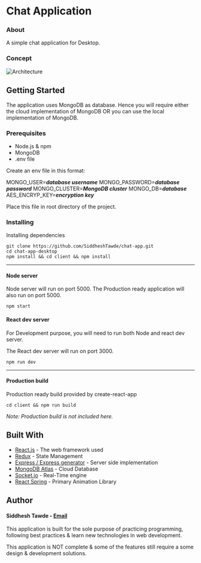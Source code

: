 
# Chat Application

### About
 
A simple chat application for Desktop.

### Concept
 
![Architecture](https://raw.githubusercontent.com/SiddheshTawde/chat-app/master/contents/Architecture.jpg)
 
 
## Getting Started

The application uses MongoDB as database. Hence you will require either the cloud implementation of MongoDB OR you can use the local implementation of MongoDB.

### Prerequisites
 - Node.js & npm
 - MongoDB
 - .env file

Create an env file in this format:

MONGO_USER=***database username***
MONGO_PASSWORD=***database password***
MONGO_CLUSTER=***MongoDB cluster***
MONGO_DB=***database***
AES_ENCRYP_KEY=***encryption key***

Place this file in root directory of the project.

### Installing

Installing dependencies

```
git clone https://github.com/SiddheshTawde/chat-app.git
cd chat-app-desktop
npm install && cd client && npm install
```
---
#### Node server
Node server will run on port 5000. The Production ready application will also run on port 5000.
```
npm start
```
#### React dev server
For Development purpose, you will need to run both Node and react dev server.

The React dev server will run on port 3000.

```
npm run dev
```
---
#### Production build
Production ready build provided by create-react-app
```
cd client && npm run build
```
*Note: Production build is not included here.*

## Built With

* [React.js](https://reactjs.org/) - The web framework used
* [Redux](https://redux.js.org/) - State Management
* [Express / Express generator](https://expressjs.com/) - Server side implementation
* [MongoDB Atlas](https://www.mongodb.com/cloud/atlas) - Cloud Database
* [Socket.io](https://socket.io/) - Real-Time engine
* [React Spring](https://www.react-spring.io/) - Primary Animation Library

## Author

 #### Siddhesh Tawde - [Email](mailto:siddheshtawde35@gmail.com)

This application is built for the sole purpose of practicing programming, following best practices & learn new technologies in web development.

This application is NOT complete & some of the features still require a some design & development solutions.